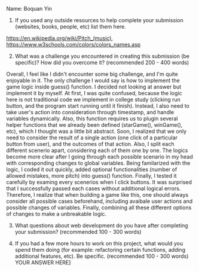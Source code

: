 Name: Boquan Yin

1. If you used any outside resources to help complete your submission (websites, books, people, etc) list them here. 

https://en.wikipedia.org/wiki/Pitch_(music), https://www.w3schools.com/colors/colors_names.asp

2. What was a challenge you encountered in creating this submission (be specific)? How did you overcome it? (recommended 200 - 400 words) 

Overall, I feel like I didn't encounter some big challenge, and I'm quite enjoyable in it. The only challenge I would say is how to implement the game logic inside guess() function. I decided not looking at answer but implement it by myself. At first, I was quite confused, because the logic here is not traditional code we implement in college study (clicking run button, and the program start running until it finish). Instead, I also need to take user's action into consideration through timestamp, and handle variables dynamically. Also, this function requires us to plugin several helper functions that we already been defined (starGame(), winGame(), etc), which I thought was a little bit abstract. Soon, I realized that we only need to consider the result of a single action (one click of a particular button from user), and the outcomes of that action. Also, I split each different scenerio apart, considering each of them one by one. The logics become more clear after I going through each possible scenario in my head with corresponding changes to global variables. Being familarized with the logic, I coded it out quickly, added optional functionalities (number of allowed mistakes, more pitch) into guess() function. Finally, I tested it carefully by examing every scenerios when I click buttons. It was surprised that I successfully passed each cases without additional logical errors. Therefore, I realize that when building a game like this, one should always consider all possible cases beforehand, including avaibale user actions and possible changes of variables. Finally, combining all these different options of changes to make a unbreakable logic.

3. What questions about web development do you have after completing your submission? (recommended 100 - 300 words) 



4. If you had a few more hours to work on this project, what would you spend them doing (for example: refactoring certain functions, adding additional features, etc). Be specific. (recommended 100 - 300 words) YOUR ANSWER HERE]
